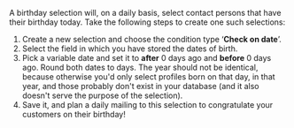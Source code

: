 A birthday selection will, on a daily basis, select contact persons that
have their birthday today. Take the following steps to create one such selections:

1. Create a new selection and choose the condition type ‘**Check on
    date**’.
2. Select the field in which you have stored the dates of birth.
3. Pick a variable date and set it to **after** 0 days ago and **before** 0 days ago. Round both dates to days. The year should not be identical, because otherwise you'd only select profiles born on that day, in that year, and those probably don't exist in your database (and it also doesn't serve the purpose of the selection).
4. Save it, and plan a daily mailing to this selection to congratulate your customers on their birthday!
